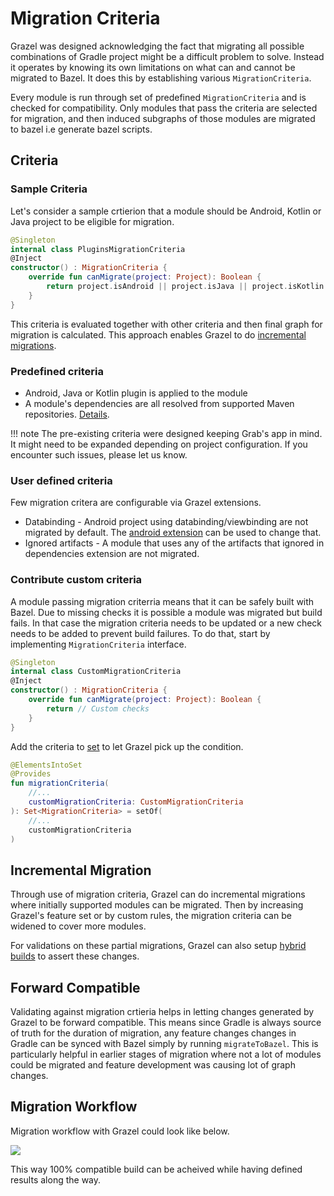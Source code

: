 # Migration Criteria

Grazel was designed acknowledging the fact that migrating all possible combinations of Gradle
project might be a difficult problem to solve. Instead it operates by knowing its own limitations on
what can and cannot be migrated to Bazel. It does this by establishing various `MigrationCriteria`.

Every module is run through set of predefined `MigrationCriteria` and is checked for compatibility.
Only modules that pass the criteria are selected for migration, and then induced subgraphs of those
modules are migrated to bazel i.e generate bazel scripts.

## Criteria

### Sample Criteria

Let's consider a sample crtierion that a module should be Android, Kotlin or Java project to be
eligible for migration.

```kotlin
@Singleton
internal class PluginsMigrationCriteria 
@Inject 
constructor() : MigrationCriteria {
    override fun canMigrate(project: Project): Boolean {
        return project.isAndroid || project.isJava || project.isKotlin
    }
}
```

This criteria is evaluated together with other criteria and then final graph for migration is
calculated. This approach enables Grazel to do [incremental migrations](#incremental-migration).

### Predefined criteria

* Android, Java or Kotlin plugin is applied to the module
* A module's dependencies are all resolved from supported Maven
  repositories. [Details](migration_capabilities.md#maven-artifact-repositories).

!!! note 
    The pre-existing criteria were designed keeping Grab's app in mind. It might need to be
    expanded depending on project configuration. If you encounter such issues, please let us know.

### User defined criteria

Few migration critera are configurable via Grazel extensions.

* Databinding - Android project using databinding/viewbinding are not migrated by default.
  The [android extension](grazel_extension.md#databinding) can be used to change that.
* Ignored artifacts - A module that uses any of the artifacts that ignored in dependencies extension
  are not migrated.

### Contribute custom criteria

A module passing migration criterria means that it can be safely built with Bazel. Due to missing
checks it is possible a module was migrated but build fails. In that case the migration criteria
needs to be updated or a new check needs to be added to prevent build failures. To do that, start by
implementing `MigrationCriteria` interface.

```kotlin
@Singleton
internal class CustomMigrationCriteria 
@Inject 
constructor() : MigrationCriteria {
    override fun canMigrate(project: Project): Boolean {
        return // Custom checks
    }
}
```

Add the criteria
to [set](https://github.com/grab/Grazel/blob/2394bb8269f7c49ec05fa7bd12b8b9a10585aadb/grazel-gradle-plugin/src/main/kotlin/com/grab/grazel/gradle/MigrationCriteria.kt#L37)
to let Grazel pick up the condition.

```kotlin
@ElementsIntoSet
@Provides
fun migrationCriteria(
    //...
    customMigrationCriteria: CustomMigrationCriteria
): Set<MigrationCriteria> = setOf(
    //...
    customMigrationCriteria
)
```

## Incremental Migration

Through use of migration criteria, Grazel can do incremental migrations where initially supported
modules can be migrated. Then by increasing Grazel's feature set or by custom rules, the migration
criteria can be widened to cover more modules.

For validations on these partial migrations, Grazel can also setup [hybrid builds](hybrid_builds.md)
to assert these changes.

## Forward Compatible

Validating against migration crtieria helps in letting changes generated by Grazel to be forward
compatible. This means since Gradle is always source of truth for the duration of migration, any
feature changes changes in Gradle can be synced with Bazel simply by running `migrateToBazel`. This
is particularly helpful in earlier stages of migration where not a lot of modules could be migrated
and feature development was causing lot of graph changes.

## Migration Workflow

Migration workflow with Grazel could look like below.

[![](https://mermaid.ink/img/pako:eNo1jz1vwkAMhv-K5SlIoO4ZkAhUTYcuFLVLliNnEov7iByfEEX8914islny8z6v_cA2WsISLy7e2t6IwunQBIBdcUwBPHdilE6xMn_kVrDZbKEqvkg6gjENQxQlC-fEzo6t8KCQHaGjcTU5qpmvix_j2GYN3Fh7qO9n4VdoxuoZ2xeffnDkKSh8yFS3NMAb_LKl5RqOAXKXkrCZ8_s5v8M1ehJv2OZ3HtOiQe2zsMEyj9bItcEmPDOXhumcd8saBcuLcSOt0SSN3_fQYqmSaIEObHKpf1HPf3ioZjc)](https://mermaid-js.github.io/mermaid-live-editor/edit#pako:eNo1jz1vwkAMhv-K5SlIoO4ZkAhUTYcuFLVLliNnEov7iByfEEX8914islny8z6v_cA2WsISLy7e2t6IwunQBIBdcUwBPHdilE6xMn_kVrDZbKEqvkg6gjENQxQlC-fEzo6t8KCQHaGjcTU5qpmvix_j2GYN3Fh7qO9n4VdoxuoZ2xeffnDkKSh8yFS3NMAb_LKl5RqOAXKXkrCZ8_s5v8M1ehJv2OZ3HtOiQe2zsMEyj9bItcEmPDOXhumcd8saBcuLcSOt0SSN3_fQYqmSaIEObHKpf1HPf3ioZjc)

This way 100% compatible build can be acheived while having defined results along the way.
